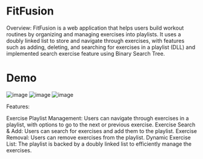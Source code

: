 
# FitFusion
Overview: FitFusion is a web application that helps users build workout routines by organizing and managing exercises into playlists. It uses a doubly linked list to store and navigate through exercises, with features such as adding, deleting, and searching for exercises in a playlist (DLL) and implemented search exercise feature using Binary Search Tree.

# Demo
![image](https://github.com/user-attachments/assets/b552b0b4-39b3-4dd0-9b82-0c7c50173a49)
![image](https://github.com/user-attachments/assets/10ac8590-7510-4c5c-9922-91fc2b4f396e)
![image](https://github.com/user-attachments/assets/3d7dc160-d6a4-4a47-b8bb-ad0321d9ac6d)

Features:

Exercise Playlist Management: Users can navigate through exercises in a playlist, with options to go to the next or previous exercise.
Exercise Search & Add: Users can search for exercises and add them to the playlist.
Exercise Removal: Users can remove exercises from the playlist.
Dynamic Exercise List: The playlist is backed by a doubly linked list to efficiently manage the exercises.
